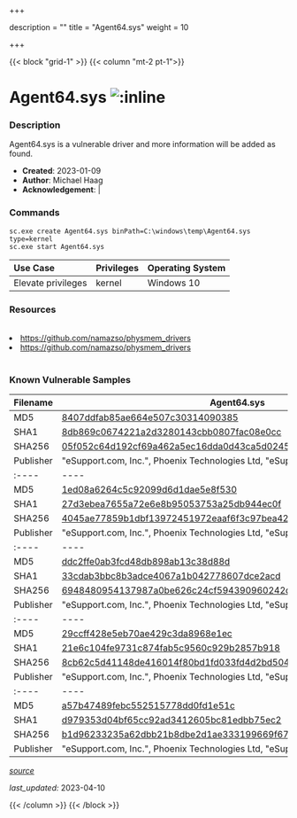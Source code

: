 +++

description = ""
title = "Agent64.sys"
weight = 10

+++


{{< block "grid-1" >}}
{{< column "mt-2 pt-1">}}


# Agent64.sys ![:inline](/images/twitter_verified.png) 


### Description

Agent64.sys is a vulnerable driver and more information will be added as found.

- **Created**: 2023-01-09
- **Author**: Michael Haag
- **Acknowledgement**:  | [](https://twitter.com/)

### Commands

```
sc.exe create Agent64.sys binPath=C:\windows\temp\Agent64.sys type=kernel
sc.exe start Agent64.sys
```

| Use Case | Privileges | Operating System | 
|:---- | ---- | ---- |
| Elevate privileges | kernel | Windows 10 |

### Resources
<br>
<li><a href=" https://github.com/namazso/physmem_drivers"> https://github.com/namazso/physmem_drivers</a></li>
<li><a href="https://github.com/namazso/physmem_drivers">https://github.com/namazso/physmem_drivers</a></li>
<br>

### Known Vulnerable Samples

| Filename | Agent64.sys |
|:---- | ---- | 
| MD5 | <a href="https://www.virustotal.com/gui/file/8407ddfab85ae664e507c30314090385">8407ddfab85ae664e507c30314090385</a> |
| SHA1 | <a href="https://www.virustotal.com/gui/file/8db869c0674221a2d3280143cbb0807fac08e0cc">8db869c0674221a2d3280143cbb0807fac08e0cc</a> |
| SHA256 | <a href="https://www.virustotal.com/gui/file/05f052c64d192cf69a462a5ec16dda0d43ca5d0245900c9fcb9201685a2e7748">05f052c64d192cf69a462a5ec16dda0d43ca5d0245900c9fcb9201685a2e7748</a> |
| Publisher | &#34;eSupport.com, Inc.&#34;, Phoenix Technologies Ltd, &#34;eSupport.com, Inc&#34;  || Signature | eSupport.com, Inc., GlobalSign CodeSigning CA - SHA256 - G2, GlobalSign, GlobalSign Root CA - R1   || Filename | Agent64.sys |
|:---- | ---- | 
| MD5 | <a href="https://www.virustotal.com/gui/file/1ed08a6264c5c92099d6d1dae5e8f530">1ed08a6264c5c92099d6d1dae5e8f530</a> |
| SHA1 | <a href="https://www.virustotal.com/gui/file/27d3ebea7655a72e6e8b95053753a25db944ec0f">27d3ebea7655a72e6e8b95053753a25db944ec0f</a> |
| SHA256 | <a href="https://www.virustotal.com/gui/file/4045ae77859b1dbf13972451972eaaf6f3c97bea423e9e78f1c2f14330cd47ca">4045ae77859b1dbf13972451972eaaf6f3c97bea423e9e78f1c2f14330cd47ca</a> |
| Publisher | &#34;eSupport.com, Inc.&#34;, Phoenix Technologies Ltd, &#34;eSupport.com, Inc&#34;  || Signature | Phoenix Technologies Ltd, GlobalSign ObjectSign CA, GlobalSign Primary Object Publishing CA, GlobalSign Root CA - R1   || Filename | Agent64.sys |
|:---- | ---- | 
| MD5 | <a href="https://www.virustotal.com/gui/file/ddc2ffe0ab3fcd48db898ab13c38d88d">ddc2ffe0ab3fcd48db898ab13c38d88d</a> |
| SHA1 | <a href="https://www.virustotal.com/gui/file/33cdab3bbc8b3adce4067a1b042778607dce2acd">33cdab3bbc8b3adce4067a1b042778607dce2acd</a> |
| SHA256 | <a href="https://www.virustotal.com/gui/file/6948480954137987a0be626c24cf594390960242cd75f094cd6aaa5c2e7a54fa">6948480954137987a0be626c24cf594390960242cd75f094cd6aaa5c2e7a54fa</a> |
| Publisher | &#34;eSupport.com, Inc.&#34;, Phoenix Technologies Ltd, &#34;eSupport.com, Inc&#34;  || Signature | Phoenix Technologies Ltd, GlobalSign ObjectSign CA, GlobalSign Primary Object Publishing CA, GlobalSign Root CA - R1   || Filename | Agent64.sys |
|:---- | ---- | 
| MD5 | <a href="https://www.virustotal.com/gui/file/29ccff428e5eb70ae429c3da8968e1ec">29ccff428e5eb70ae429c3da8968e1ec</a> |
| SHA1 | <a href="https://www.virustotal.com/gui/file/21e6c104fe9731c874fab5c9560c929b2857b918">21e6c104fe9731c874fab5c9560c929b2857b918</a> |
| SHA256 | <a href="https://www.virustotal.com/gui/file/8cb62c5d41148de416014f80bd1fd033fd4d2bd504cb05b90eeb6992a382d58f">8cb62c5d41148de416014f80bd1fd033fd4d2bd504cb05b90eeb6992a382d58f</a> |
| Publisher | &#34;eSupport.com, Inc.&#34;, Phoenix Technologies Ltd, &#34;eSupport.com, Inc&#34;  || Signature | eSupport.com, Inc, GlobalSign CodeSigning CA - G2, GlobalSign Root CA - R1   || Filename | Agent64.sys |
|:---- | ---- | 
| MD5 | <a href="https://www.virustotal.com/gui/file/a57b47489febc552515778dd0fd1e51c">a57b47489febc552515778dd0fd1e51c</a> |
| SHA1 | <a href="https://www.virustotal.com/gui/file/d979353d04bf65cc92ad3412605bc81edbb75ec2">d979353d04bf65cc92ad3412605bc81edbb75ec2</a> |
| SHA256 | <a href="https://www.virustotal.com/gui/file/b1d96233235a62dbb21b8dbe2d1ae333199669f67664b107bff1ad49b41d9414">b1d96233235a62dbb21b8dbe2d1ae333199669f67664b107bff1ad49b41d9414</a> |
| Publisher | &#34;eSupport.com, Inc.&#34;, Phoenix Technologies Ltd, &#34;eSupport.com, Inc&#34;  || Signature | eSupport.com, Inc., GlobalSign Extended Validation CodeSigning CA - SHA256 - G2, GlobalSign, GlobalSign Root CA - R1   |


[*source*](https://github.com/magicsword-io/LOLDrivers/tree/main/yaml/agent64.yaml)

*last_updated:* 2023-04-10








{{< /column >}}
{{< /block >}}
